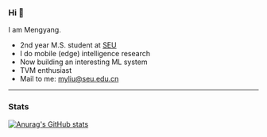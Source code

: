### Hi 👋

I am Mengyang.

- 2nd year M.S. student at [SEU](https://www.seu.edu.cn/english/)
- I do mobile (edge) intelligence research
- Now building an interesting ML system
- TVM enthusiast
- Mail to me: myliu@seu.edu.cn

---

### Stats

[![Anurag's GitHub stats](https://github-readme-stats.vercel.app/api?username=liu-mengyang&theme=gruvbox_light)](https://github.com/anuraghazra/github-readme-stats)
